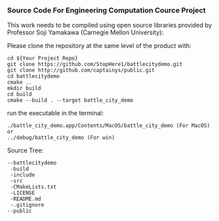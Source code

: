 ### Source Code For Engineering Computation Cource Project

This work needs to be compiled using open source libraries provided by Professor Soji Yamakawa (Carnegie Mellon University):

Please clone the repository at the same level of the product with:

```shell
cd ${Your Project Repo}
git clone https://github.com/StopHere1/battlecitydemo.git
git clone http://github.com/captainys/public.git
cd battlecitydemo
cmake ..
mkdir build
cd build
cmake --build . --target battle_city_demo
```

run the executable in the terminal:

```shell
./battle_city_demo.app/Contents/MacOS/battle_city_demo (For MacOS)
or
../debug/battle_city_demo (For win)
```

Source Tree:

```
--battlecitydemo
 -build
 -include
 -src
 -CMakeLists.txt
 -LICENSE
 -README.md
 -.gitignore
--public
```

